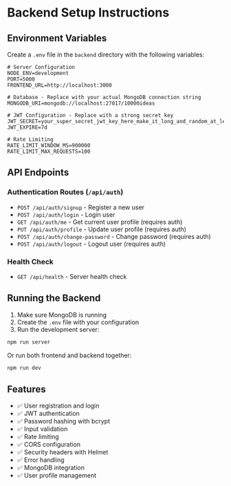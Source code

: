 # Backend Setup Instructions

## Environment Variables

Create a `.env` file in the `backend` directory with the following variables:

```env
# Server Configuration
NODE_ENV=development
PORT=5000
FRONTEND_URL=http://localhost:3000

# Database - Replace with your actual MongoDB connection string
MONGODB_URI=mongodb://localhost:27017/10000ideas

# JWT Configuration - Replace with a strong secret key
JWT_SECRET=your_super_secret_jwt_key_here_make_it_long_and_random_at_least_32_characters
JWT_EXPIRE=7d

# Rate Limiting
RATE_LIMIT_WINDOW_MS=900000
RATE_LIMIT_MAX_REQUESTS=100
```

## API Endpoints

### Authentication Routes (`/api/auth`)

- `POST /api/auth/signup` - Register a new user
- `POST /api/auth/login` - Login user
- `GET /api/auth/me` - Get current user profile (requires auth)
- `PUT /api/auth/profile` - Update user profile (requires auth)
- `POST /api/auth/change-password` - Change password (requires auth)
- `POST /api/auth/logout` - Logout user (requires auth)

### Health Check

- `GET /api/health` - Server health check

## Running the Backend

1. Make sure MongoDB is running
2. Create the `.env` file with your configuration
3. Run the development server:

```bash
npm run server
```

Or run both frontend and backend together:

```bash
npm run dev
```

## Features

- ✅ User registration and login
- ✅ JWT authentication
- ✅ Password hashing with bcrypt
- ✅ Input validation
- ✅ Rate limiting
- ✅ CORS configuration
- ✅ Security headers with Helmet
- ✅ Error handling
- ✅ MongoDB integration
- ✅ User profile management

